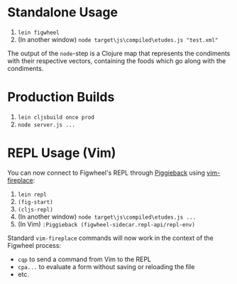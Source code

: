 # Standalone Usage

1. `lein figwheel`
2. (In another window) `node target\js\compiled\etudes.js "test.xml"`

The output of the `node`-step is a Clojure map that represents the condiments
with their respective vectors, containing the foods which go along with the
condiments.


# Production Builds

1. `lein cljsbuild once prod`
2. `node server.js ...`


# REPL Usage (Vim)

You can now connect to Figwheel's REPL through
[Piggieback](https://github.com/cemerick/piggieback) using
[vim-fireplace](https://github.com/tpope/vim-fireplace):

1. `lein repl`
2. `(fig-start)`
3. `(cljs-repl)`
4. (In another window) `node target\js\compiled\etudes.js ...`
5. (In Vim) `:Piggieback (figwheel-sidecar.repl-api/repl-env)`

Standard `vim-fireplace` commands will now work in the context of the Figwheel
process:

- `cqp` to send a command from Vim to the REPL
- `cpa...` to evaluate a form without saving or reloading the file
- etc.
